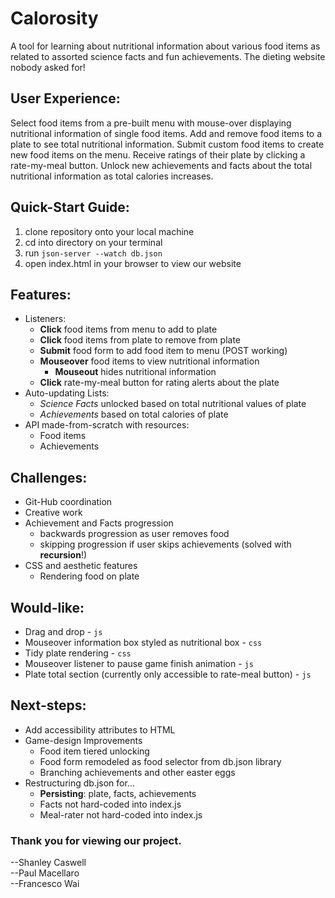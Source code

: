 # Calorosity
A tool for learning about nutritional information about various food items as related to assorted science facts and fun achievements. The dieting website nobody asked for!

## User Experience:
Select food items from a pre-built menu with mouse-over displaying nutritional information of single food items. Add and remove food items to a plate to see total nutritional information. Submit custom food items to create new food items on the menu. Receive ratings of their plate by clicking a rate-my-meal button. Unlock new achievements and facts about the total nutritional information as total calories increases.

## Quick-Start Guide:
1. clone repository onto your local machine
2. cd into directory on your terminal
3. run `json-server --watch db.json` 
4. open index.html in your browser to view our website

## Features:
- Listeners:
    - **Click** food items from menu to add to plate
    - **Click** food items from plate to remove from plate
    - **Submit** food form to add food item to menu (POST working)
    - **Mouseover** food items to view nutritional information
        -  **Mouseout** hides nutritional information
    - **Click** rate-my-meal button for rating alerts about the plate
- Auto-updating Lists:
    - _Science Facts_ unlocked based on total nutritional values of plate
    - _Achievements_ based on total calories of plate 
- API made-from-scratch with resources:
    - Food items
    - Achievements

## Challenges:
- Git-Hub coordination
- Creative work 
- Achievement and Facts progression 
    - backwards progression as user removes food
    - skipping progression if user skips achievements (solved with **recursion**!)
- CSS and aesthetic features
    - Rendering food on plate

## Would-like:
- Drag and drop - `js`
- Mouseover information box styled as nutritional box - `css`
- Tidy plate rendering - `css`
- Mouseover listener to pause game finish animation - `js`
- Plate total section (currently only accessible to rate-meal button) - `js`

## Next-steps:
- Add accessibility attributes to HTML
- Game-design Improvements
    - Food item tiered unlocking
    - Food form remodeled as food selector from db.json library
    - Branching achievements and other easter eggs
- Restructuring db.json for...
    - **Persisting**: plate, facts, achievements
    - Facts not hard-coded into index.js
    - Meal-rater not hard-coded into index.js
    
### Thank you for viewing our project. 

--Shanley Caswell</br>
--Paul Macellaro</br>
--Francesco Wai
